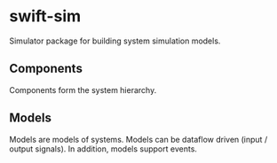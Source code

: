 # swift-sim

Simulator package for building system simulation models.

## Components

Components form the system hierarchy.

## Models

Models are models of systems.
Models can be dataflow driven (input / output signals).
In addition, models support events.
